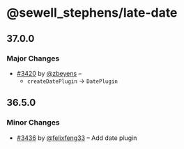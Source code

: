 # @sewell_stephens/late-date

## 37.0.0

### Major Changes

- [#3420](https://github.com/sewellstephens/late/pull/3420) by [@zbeyens](https://github.com/zbeyens) –
  - `createDatePlugin` -> `DatePlugin`

## 36.5.0

### Minor Changes

- [#3436](https://github.com/sewellstephens/late/pull/3436) by [@felixfeng33](https://github.com/felixfeng33) – Add date plugin
